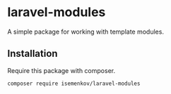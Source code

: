 # laravel-modules

A simple package for working with template modules.

## Installation

Require this package with composer.

```composer
composer require isemenkov/laravel-modules
```